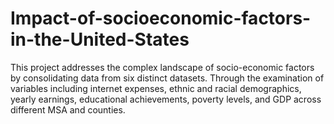 # Impact-of-socioeconomic-factors-in-the-United-States
This project addresses the complex landscape of socio-economic factors by consolidating data from six distinct datasets. Through the examination of variables including internet expenses, ethnic and racial demographics, yearly earnings, educational achievements, poverty levels, and GDP across different MSA and counties.
